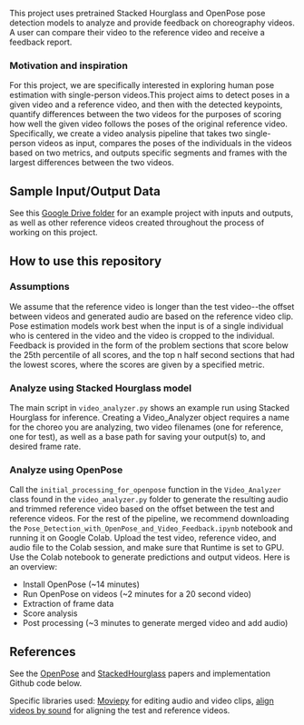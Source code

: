 This project uses pretrained Stacked Hourglass and OpenPose pose detection models to analyze and provide feedback on choreography videos. A user can compare their video to the reference video and receive a feedback report.

### Motivation and inspiration
For this project, we are specifically interested in exploring human pose estimation with single-person videos.This project aims to detect poses in a given video and a reference video, and then with the detected keypoints, quantify differences between the two videos for the purposes of scoring how well the given video follows the poses of the original reference video. Specifically, we create a video analysis pipeline that takes two single-person videos as input, compares the poses of the individuals in the videos based on two metrics, and outputs specific segments and frames with the largest differences between the two videos. 

## Sample Input/Output Data
See this [Google Drive folder](https://drive.google.com/drive/folders/1KAC-0UknWPeNyG1fJG5VcfPp1luRhbC6?usp=sharing) for an example project with inputs and outputs, as well as other reference videos created throughout the process of working on this project.

## How to use this repository

### Assumptions
We assume that the reference video is longer than the test video--the offset between videos and generated audio are based on the reference video clip. 
Pose estimation models work best when the input is of a single individual who is centered in the video and the video is cropped to the individual. 
Feedback is provided in the form of the problem sections that score below the 25th percentile of all scores, and the top n half second sections that had the lowest scores, where the scores are given by a specified metric.

### Analyze using Stacked Hourglass model
The main script in `video_analyzer.py` shows an example run using Stacked Hourglass for inference. Creating a Video_Analyzer object requires a name for the choreo you are analyzing, two video filenames (one for reference, one for test), as well as a base path for saving your output(s) to, and desired frame rate. 

### Analyze using OpenPose
Call the `initial_processing_for_openpose` function in the `Video_Analyzer` class found in the `video_analyzer.py` folder to generate the resulting audio and trimmed reference video based on the offset between the test and reference videos.
For the rest of the pipeline, we recommend downloading the `Pose_Detection_with_OpenPose_and_Video_Feedback.ipynb` notebook and running it on Google Colab. Upload the test video, reference video, and audio file to the Colab session, and make sure that Runtime is set to GPU. Use the Colab notebook to generate predictions and output videos. 
Here is an overview:
<ul>
<li> Install OpenPose (~14 minutes) </li>
<li>Run OpenPose on videos (~2 minutes for a 20 second video) </li>
<li>Extraction of frame data  </li>
<li>Score analysis </li>
<li>Post processing (~3 minutes to generate merged video and add audio) </li>
</ul>


## References
See the [OpenPose]() and [StackedHourglass](https://arxiv.org/pdf/1603.06937.pdf) papers and implementation Github code below.

Specific libraries used: [Moviepy](https://zulko.github.io/moviepy/index.html) for editing audio and video clips, [align videos by sound](https://github.com/jeorgen/align-videos-by-sound) for aligning the test and reference videos.

<!-- ### GitHub repositories consulted
Hourglass Model
<ul>
<li> Original paper code for Stacked Hourglass (2016): <a href="https://github.com/princeton-vl/pose-hg-train)">GitHub repository</a>
<li> PyTorch implementation of Stacked Hourglass (2018): [pytorch_stacked_hourglass](https://github.com/princeton-vl/pytorch_stacked_hourglass) </li>
<li>Pretrained Stacked Hourglass Model: [PyTorch toolkit for 2D estimation](https://github.com/anibali/pytorch-stacked-hourglass)</li>
<li>Helper functions for evaluation and plotting keypoints for Hourglass: [TensorFlow Hourglass]https://github.com/ethanyanjiali/deep-vision/tree/master/Hourglass/tensorflow</li>
</ul>
OpenPose
<ul>
<li> GitHub repository: [OpenPose](https://github.com/CMU-Perceptual-Computing-Lab/openpose) </li>
<li> Pose Detection with OpenPose demo and other Colab notebooks: [pose detection notebooks](https://github.com/tugstugi/dl-colab-notebooks#pose-detection)
</ul> -->






